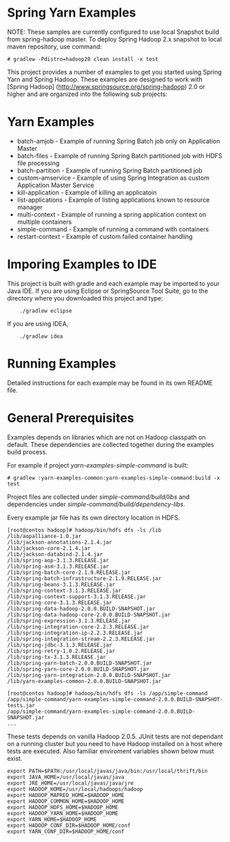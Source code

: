Spring Yarn Examples
====================

NOTE: These samples are currently configured to use local Snapshot build
from spring-hadoop master.
To deploy Spring Hadoop 2.x snapshot to local maven repository, use command:
```
# gradlew -Pdistro=hadoop20 clean install -x test
```

This project provides a number of examples to get you started using Spring Yarn and Spring Hadoop. These examples are designed to work with [Spring Hadoop] (http://www.springsource.org/spring-hadoop) 2.0 or higher and are organized into the following sub projects:

# Yarn Examples

* batch-amjob - Example of running Spring Batch job only on Application Master
* batch-files - Example of running Spring Batch partitioned job with HDFS file processing
* batch-partition - Example of running Spring Batch partitioned job
* custom-amservice - Example of using Spring Integration as custom Application Master Service
* kill-application - Example of killing an applicatoin
* list-applications - Example of listing applications known to resource manager
* multi-context - Example of running a spring application context on multiple containers
* simple-command - Example of running a command with containers
* restart-context - Example of custom failed container handling 

# Imporing Examples to IDE

This project is built with gradle and each example may be imported to your Java IDE. If you are using Eclipse or SpringSource Tool Suite, go to the directory where you downloaded this project and type:

        ./gradlew eclipse

If you are using IDEA, 

        ./gradlew idea

# Running Examples 

Detailed instructions for each example may be found in its own README file.

# General Prerequisites

Examples depends on libraries which are not on Hadoop classpath
on default. These dependencies are collected together during the
examples build process.

For example if project  *yarn-examples-simple-command* is built:
```
# gradlew :yarn-examples-common:yarn-examples-simple-command:build -x test
```
Project files are collected under *simple-command/build/libs* and dependencies
under *simple-command/build/dependency-libs*.

Every example jar file  has its own directory location in HDFS.

```
[root@centos hadoop]# hadoop/bin/hdfs dfs -ls /lib
/lib/aopalliance-1.0.jar
/lib/jackson-annotations-2.1.4.jar
/lib/jackson-core-2.1.4.jar
/lib/jackson-databind-2.1.4.jar
/lib/spring-aop-3.1.3.RELEASE.jar
/lib/spring-asm-3.1.3.RELEASE.jar
/lib/spring-batch-core-2.1.9.RELEASE.jar
/lib/spring-batch-infrastructure-2.1.9.RELEASE.jar
/lib/spring-beans-3.1.3.RELEASE.jar
/lib/spring-context-3.1.3.RELEASE.jar
/lib/spring-context-support-3.1.3.RELEASE.jar
/lib/spring-core-3.1.3.RELEASE.jar
/lib/spring-data-hadoop-2.0.0.BUILD-SNAPSHOT.jar
/lib/spring-data-hadoop-core-2.0.0.BUILD-SNAPSHOT.jar
/lib/spring-expression-3.1.3.RELEASE.jar
/lib/spring-integration-core-2.2.3.RELEASE.jar
/lib/spring-integration-ip-2.2.3.RELEASE.jar
/lib/spring-integration-stream-2.2.3.RELEASE.jar
/lib/spring-jdbc-3.1.3.RELEASE.jar
/lib/spring-retry-1.0.2.RELEASE.jar
/lib/spring-tx-3.1.3.RELEASE.jar
/lib/spring-yarn-batch-2.0.0.BUILD-SNAPSHOT.jar
/lib/spring-yarn-core-2.0.0.BUILD-SNAPSHOT.jar
/lib/spring-yarn-integration-2.0.0.BUILD-SNAPSHOT.jar
/lib/yarn-examples-common-2.0.0.BUILD-SNAPSHOT.jar

[root@centos hadoop]# hadoop/bin/hdfs dfs -ls /app/simple-command
/app/simple-command/yarn-examples-simple-command-2.0.0.BUILD-SNAPSHOT-tests.jar
/app/simple-command/yarn-examples-simple-command-2.0.0.BUILD-SNAPSHOT.jar
...
```

These tests depends on vanilla Hadoop 2.0.5. JUnit tests are not
dependant on a running cluster but you need to have Hadoop installed
on a host where tests are executed. Also familiar enviroment variables
shown below must exist.
```
export PATH=$PATH:/usr/local/javas/java/bin:/usr/local/thrift/bin
export JAVA_HOME=/usr/local/javas/java
export JRE_HOME=/usr/local/javas/java/jre
export HADOOP_HOME=/usr/local/hadoops/hadoop
export HADOOP_MAPRED_HOME=$HADOOP_HOME
export HADOOP_COMMON_HOME=$HADOOP_HOME
export HADOOP_HDFS_HOME=$HADOOP_HOME
export HADOOP_YARN_HOME=$HADOOP_HOME
export YARN_HOME=$HADOOP_HOME
export HADOOP_CONF_DIR=$HADOOP_HOME/conf
export YARN_CONF_DIR=$HADOOP_HOME/conf
```

